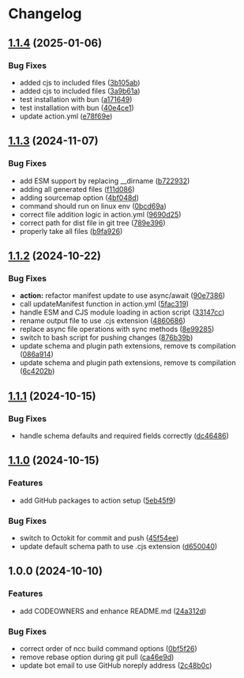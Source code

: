 # Changelog

## [1.1.4](https://github.com/ubiquity-os/action-deploy-plugin/compare/v1.1.3...v1.1.4) (2025-01-06)


### Bug Fixes

* added cjs to included files ([3b105ab](https://github.com/ubiquity-os/action-deploy-plugin/commit/3b105ab7a49cdf4a1c0da05bec5aa8607ce81ccb))
* added cjs to included files ([3a9b61a](https://github.com/ubiquity-os/action-deploy-plugin/commit/3a9b61a34ca9b9c363eb625f2ca9694481b806ab))
* test installation with bun ([a171649](https://github.com/ubiquity-os/action-deploy-plugin/commit/a171649c239faa695fe53274266b12c5aba12e3a))
* test installation with bun ([40e4ce1](https://github.com/ubiquity-os/action-deploy-plugin/commit/40e4ce145f5aa1753252b116a68d984dfeb32b97))
* update action.yml ([e78f69e](https://github.com/ubiquity-os/action-deploy-plugin/commit/e78f69e408cdd0ead7963e3a9e3cf1789ceec6d5))

## [1.1.3](https://github.com/ubiquity-os/action-deploy-plugin/compare/v1.1.2...v1.1.3) (2024-11-07)


### Bug Fixes

* add ESM support by replacing __dirname ([b722932](https://github.com/ubiquity-os/action-deploy-plugin/commit/b7229322141033319fd4a872e56f2cfa7cfc59b4))
* adding all generated files ([f11d086](https://github.com/ubiquity-os/action-deploy-plugin/commit/f11d08692dbc7939f796383fa09fdd26ac7b87ce))
* adding sourcemap option ([4bf048d](https://github.com/ubiquity-os/action-deploy-plugin/commit/4bf048d6f4307c9f45ddbf1efbd7403ff49c538b))
* command should run on linux env ([0bcd69a](https://github.com/ubiquity-os/action-deploy-plugin/commit/0bcd69aadb7150f82eb59d3310d5b216aa3a6b68))
* correct file addition logic in action.yml ([9690d25](https://github.com/ubiquity-os/action-deploy-plugin/commit/9690d25cf6f581b02f9b4ada6e76da993b8f2c3f))
* correct path for dist file in git tree ([789e396](https://github.com/ubiquity-os/action-deploy-plugin/commit/789e39659da2824c177131f0181b87083270b1fd))
* properly take all files ([b9fa926](https://github.com/ubiquity-os/action-deploy-plugin/commit/b9fa92646afdd9708ab428c3649ca78475038056))

## [1.1.2](https://github.com/ubiquity-os/action-deploy-plugin/compare/v1.1.1...v1.1.2) (2024-10-22)


### Bug Fixes

* **action:** refactor manifest update to use async/await ([90e7386](https://github.com/ubiquity-os/action-deploy-plugin/commit/90e7386d82f05a6f3f6575ca862a76507fefd352))
* call updateManifest function in action.yml ([5fac319](https://github.com/ubiquity-os/action-deploy-plugin/commit/5fac3191264c7f374d594adf0dd38eb40393d4d2))
* handle ESM and CJS module loading in action script ([33147cc](https://github.com/ubiquity-os/action-deploy-plugin/commit/33147cc8721f94c42a1ecb3834217a61cbf75f3a))
* rename output file to use .cjs extension ([4860686](https://github.com/ubiquity-os/action-deploy-plugin/commit/4860686466a97f6d514fa6d88714ca22586c0d07))
* replace async file operations with sync methods ([8e99285](https://github.com/ubiquity-os/action-deploy-plugin/commit/8e992851f2586567bf2180ae5f5a59f3266b8dc2))
* switch to bash script for pushing changes ([876b39b](https://github.com/ubiquity-os/action-deploy-plugin/commit/876b39b76dbfdb68dd27f773c1ab7d4a5c7e029c))
* update schema and plugin path extensions, remove ts compilation ([086a914](https://github.com/ubiquity-os/action-deploy-plugin/commit/086a9147e9b8ca942e8467ee6a02a1ab52a4cf8f))
* update schema and plugin path extensions, remove ts compilation ([6c4202b](https://github.com/ubiquity-os/action-deploy-plugin/commit/6c4202beb4cf0adce32ae8732b2566e5444648a2))

## [1.1.1](https://github.com/ubiquity-os/action-deploy-plugin/compare/v1.1.0...v1.1.1) (2024-10-15)


### Bug Fixes

* handle schema defaults and required fields correctly ([dc46486](https://github.com/ubiquity-os/action-deploy-plugin/commit/dc46486a0922f243c34a827b6db36556b1bc0a87))

## [1.1.0](https://github.com/ubiquity-os/action-deploy-plugin/compare/v1.0.0...v1.1.0) (2024-10-15)


### Features

* add GitHub packages to action setup ([5eb45f9](https://github.com/ubiquity-os/action-deploy-plugin/commit/5eb45f9a0a4b14b9ce79f135b56e7679f1392c1c))


### Bug Fixes

* switch to Octokit for commit and push ([45f54ee](https://github.com/ubiquity-os/action-deploy-plugin/commit/45f54eecb4ebda5eb8b0695e7e3d5b1b774e82d1))
* update default schema path to use .cjs extension ([d650040](https://github.com/ubiquity-os/action-deploy-plugin/commit/d650040c3cfd7178c69ac48e5bc9a0a548cde791))

## 1.0.0 (2024-10-10)


### Features

* add CODEOWNERS and enhance README.md ([24a312d](https://github.com/ubiquity-os/action-deploy-plugin/commit/24a312dc56c4b27fb22d88d75f21d2c9f570358a))


### Bug Fixes

* correct order of ncc build command options ([0bf5f26](https://github.com/ubiquity-os/action-deploy-plugin/commit/0bf5f26061de4aaca91924fc4d5b2a7fa0387a5b))
* remove rebase option during git pull ([ca46e9d](https://github.com/ubiquity-os/action-deploy-plugin/commit/ca46e9d8a785d6edc250a7f48c6974617bf6bee6))
* update bot email to use GitHub noreply address ([2c48b0c](https://github.com/ubiquity-os/action-deploy-plugin/commit/2c48b0ccb66cd14d8e22e3072e868ae4390e737e))
